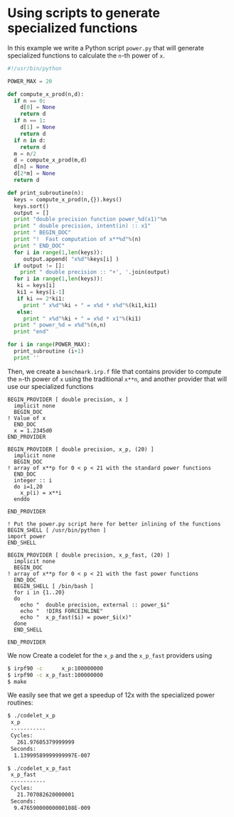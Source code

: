 Using scripts to generate specialized functions
===============================================

In this example we write a Python script ``power.py`` that will generate
specialized functions to calculate the `n`-th power of `x`.

``` python
#!/usr/bin/python

POWER_MAX = 20

def compute_x_prod(n,d):
  if n == 0:
    d[0] = None
    return d
  if n == 1:
    d[1] = None
    return d
  if n in d:
    return d
  m = n/2
  d = compute_x_prod(m,d)
  d[n] = None
  d[2*m] = None
  return d

def print_subroutine(n):
  keys = compute_x_prod(n,{}).keys()
  keys.sort()
  output = []
  print "double precision function power_%d(x1)"%n
  print " double precision, intent(in) :: x1"
  print " BEGIN_DOC"
  print "!  Fast computation of x**%d"%(n)
  print " END_DOC"
  for i in range(1,len(keys)):
     output.append( "x%d"%keys[i] )
  if output != []:
    print " double precision :: "+', '.join(output)
  for i in range(1,len(keys)):
   ki = keys[i]
   ki1 = keys[i-1]
   if ki == 2*ki1:
     print " x%d"%ki + " = x%d * x%d"%(ki1,ki1)
   else:
     print " x%d"%ki + " = x%d * x1"%(ki1)
  print " power_%d = x%d"%(n,n)
  print "end"

for i in range(POWER_MAX):
  print_subroutine (i+1)
  print ''

```

Then, we create a ``benchmark.irp.f`` file that contains provider to compute
the `n`-th power of `x` using the traditional ``x**n``, and another provider
that will use our specialized functions

``` irpf90
BEGIN_PROVIDER [ double precision, x ]
  implicit none
  BEGIN_DOC
! Value of x
  END_DOC
  x = 1.2345d0
END_PROVIDER

BEGIN_PROVIDER [ double precision, x_p, (20) ]
  implicit none
  BEGIN_DOC
! array of x**p for 0 < p < 21 with the standard power functions
  END_DOC
  integer :: i
  do i=1,20
    x_p(i) = x**i
  enddo

END_PROVIDER

! Put the power.py script here for better inlining of the functions
BEGIN_SHELL [ /usr/bin/python ]
import power
END_SHELL

BEGIN_PROVIDER [ double precision, x_p_fast, (20) ]
  implicit none
  BEGIN_DOC
! array of x**p for 0 < p < 21 with the fast power functions
  END_DOC
  BEGIN_SHELL [ /bin/bash ]
  for i in {1..20}
  do
    echo "  double precision, external :: power_$i"
    echo "  !DIR$ FORCEINLINE"
    echo "  x_p_fast($i) = power_$i(x)"
  done
  END_SHELL

END_PROVIDER
```

We now Create a codelet for the ``x_p`` and the ``x_p_fast`` providers using

``` bash
$ irpf90 -c      x_p:100000000
$ irpf90 -c x_p_fast:100000000
$ make
```

We easily see that we get a speedup of 12x with the specialized power routines:

``` bash
$ ./codelet_x_p
 x_p
 -----------
 Cycles:
   261.97605379999999     
 Seconds:
  1.13999589999999997E-007

$ ./codelet_x_p_fast 
 x_p_fast
 -----------
 Cycles:
   21.707082620000001     
 Seconds:
  9.47659000000000108E-009
```

